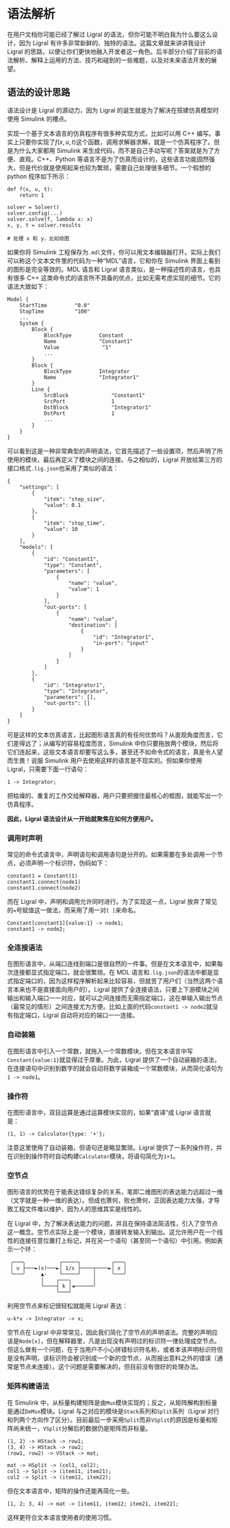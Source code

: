 <!-- Copyright (C) 2019-2021 Junruoyu Zheng. Home page: https://junruoyu-zheng.gitee.io/ligral

     Distributed under MIT license.
     See file LICENSE for detail or copy at https://opensource.org/licenses/MIT
-->

# 语法解析

在用户文档你可能已经了解过 Ligral 的语法，但你可能不明白我为什么要这么设计，因为 Ligral 有许多非常新鲜的、独特的语法。这篇文章就来讲讲我设计 Ligral 的思路，以便让你们更快地融入开发者这一角色。后半部分介绍了目前的语法解析、解释上运用的方法、技巧和碰到的一些难题，以及对未来语法开发的展望。

## 语法的设计思路

语法设计是 Ligral 的源动力，因为 Ligral 的诞生就是为了解决在搭建仿真模型时使用 Simulink 的槽点。

实现一个基于文本语言的仿真程序有很多种实现方式，比如可以用 C++ 编写。事实上只要你实现了$f(x,u,t)$这个函数，调用求解器求解，就是一个仿真程序了。但是为什么大家都用 Simulink 来生成代码，而不是自己手动写呢？答案就是为了方便、直观。C++、Python 等语言不是为了仿真而设计的，这些语言功能固然强大，但是代价就是使用起来也较为繁琐，需要自己处理很多细节。一个假想的 python 程序如下所示：

    def f(x, u, t):
        return 1
    
    solver = Solver()
    solver.config(...)
    solver.solve(f, lambda x: x)
    x, y, t = solver.results

    # 处理 x 和 y，比如绘图


如果你将 Simulink 工程保存为`.mdl`文件，你可以用文本编辑器打开。实际上我们可以称这个文本文件里的代码为一种“MDL”语言，它和你在 Simulink 界面上看到的图形是完全等效的。MDL 语言和 Ligral 语言类似，是一种描述性的语言，也具有很多 C++ 这类命令式的语言所不具备的优点，比如无需考虑实现的细节。它的语法大致如下：

    Model {
        StartTime         "0.0"
        StopTime          "100"
        ...
        System {
            Block {
                BlockType         Constant
                Name              "Constant1"
                Value              "1"
                ...
            }
            Block {
                BlockType         Integrator
                Name              "Integrator1"
            }
            Line {
                SrcBlock              "Constant1"
                SrcPort               1
                DstBlock              "Integrator1"
                DstPort               1
                ...
            }
        }
    }

可以看到这是一种非常典型的声明语法，它首先描述了一些设置项，然后声明了所使用的模块，最后再定义了模块之间的连接。与之相似的，Ligral 开放给第三方的接口格式`.lig.json`也采用了类似的语法：

    {
        "settings": [
            {
                "item": "step_size",
                "value": 0.1
            },
            {
                "item": "stop_time",
                "value": 10
            }
        ],
        "models": [
            {
                "id": "Constant1",
                "type": "Constant",
                "parameters": [
                    {
                        "name": "value",
                        "value": 1
                    }
                ],
                "out-ports": [
                    {
                        "name": "value",
                        "destination": [
                            {
                                "id": "Integrator1",
                                "in-port": "input"
                            }
                        ]
                    }
                ]
            },
            {
                "id": "Integrator1",
                "type": "Integrator",
                "parameters": [],
                "out-ports": []
            }
        ]
    }

可是这样的文本仿真语言，比起图形语言真的有任何优势吗？从直观角度而言，它们差得远了；从编写的容易程度而言，Simulink 中你只要拖放两个模块，然后将它们连起来，这些文本语言却要写这么多，甚至还不如命令式的语言，真是令人望而生畏！说服 Simulink 用户去使用这样的语言是不现实的。但如果你使用 Ligral，只需要下面一行语句：

    1 -> Integrator;

把枯燥的、重复的工作交给解释器，用户只要把握住最核心的框图，就能写出一个仿真程序。

**因此，Ligral 语法设计从一开始就聚焦在如何方便用户。**

### 调用时声明

常见的命令式语言中，声明语句和调用语句是分开的。如果需要在多处调用一个节点，必须声明一个标识符，伪码如下：

    constant1 = Constant(1)
    constant1.connect(node1)
    constant1.connect(node2)

而在 Ligral 中，声明和调用允许同时进行。为了实现这一点，Ligral 放弃了常见的`=`号赋值这一做法，而采用了用一对`[ ]`来命名。

    Constant[constant1]{value:1} -> node1;
    constant1 -> node2;

### 全连接语法

在图形语言中，从端口连线到端口是很自然的一件事。但是在文本语言中，如果每次连接都显式指定端口，就会很繁琐。在 MDL 语言和`.lig.json`的语法中都是显式指定端口的，因为这样程序解析起来比较容易，但就苦了用户们（当然这两个语言本来也不是直接面向用户的）。Ligral 提供了全连接语法，只要上下游模块之间输出和输入端口一一对应，就可以之间连接而无需指定端口，这在单输入输出节点（最常见的情形）之间连接尤为方便。比如上面的代码`constant1 -> node2`就没有指定端口，Ligral 自动将对应的端口一一连接。

### 自动装箱

在图形语言中引入一个常数，就拖入一个常数模块，但在文本语言中写`Constant{value:1}`就显得过于厚重。为此，Ligral 提供了一个自动装箱的语法，在连接语句中识别到数字的就会自动将数字装箱成一个常数模块，从而简化语句为`1 -> node1`。

### 操作符

在图形语言中，双目运算是通过运算模块实现的，如果“直译”成 Ligral 语言就是：

    (1, 1) -> Calculator{type: '+'};

注意这里使用了自动装箱，但语句还是略显繁琐。Ligral 提供了一系列操作符，并在识别到操作符时自动构建`Calculator`模块，将语句简化为`1+1`。

### 空节点

图形语言的优势在于能表达错综复杂的关系，笔即二维图形的表达能力远超过一维（文字就是一种一维的表达）。但成也萧何，败也萧何，正因表达能力太强，才导致工程文件难以维护，因为人的思维其实是线性的。

在 Ligral 中，为了解决表达能力的问题，并且在保持语法简洁性，引入了空节点这一概念。空节点实际上是一个模块，直接转发输入到输出。这允许用户在一个线性的连接任意位置打上标记，并在另一个语句（甚至同一个语句）中引用。例如表示一个环：

     ╭───╮           ┌─────┐          ╭───╮
     │ u ├───►(x)───►│ 1/s ├────┬────►│ x │
     ╰───╯     ▲-    └─────┘    │     ╰───╯
               │    ┌───┐       │
               └────┤ k │◄──────┘
                    └───┘   

利用空节点来标记很轻松就能用 Ligral 表达：

    u-k*x -> Integrator -> x;

空节点在 Ligral 中非常常见，因此我们简化了空节点的声明语法。完整的声明应该是`Node[x]`，但在解释器里，凡是出现没有声明过的标识符一律处理成空节点。但这么做有一个问题，在于当用户不小心拼错标识符名称，或者本该声明标识符但是没有声明，该标识符会被识别成一个新的空节点，从而报出意料之外的错误（通常是节点未连接）。这个问题是需要解决的，但目前没有很好的处理办法。

### 矩阵构建语法

在 Simulink 中，从标量构建矩阵是由`Mux`模块实现的；反之，从矩阵解构到标量是通过`DeMux`模块。Ligral 与之对应的模块是`Stack`系列和`Split`系列（Ligral 对行和列两个方向作了区分）。目前最后一步采用`Split`而非`VSplit`的原因是标量和矩阵尚未统一，`VSplit`分解后的数据仍是矩阵而非标量。

    (1, 2) -> HStack -> row1;
    (3, 4) -> HStack -> row2;
    (row1, row2) -> VStack -> mat;

    mat -> HSplit -> (col1, col2);
    col1 -> Split -> (item11, item21);
    col2 -> Split -> (item12, item22);

但在文本语言中，矩阵的操作还能再简化一些。

    [1, 2; 3, 4] -> mat -> [item11, item12; item21, item22];

这样更符合文本语言使用者的使用习惯。